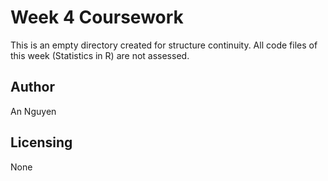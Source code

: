 # Week 4 Coursework 

This is an empty directory created for structure continuity. All code files of this week (Statistics in R) are not assessed. 

## Author

An Nguyen

## Licensing

None
